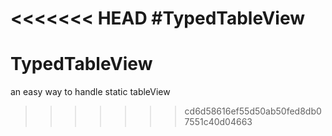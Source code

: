 <<<<<<< HEAD
#TypedTableView
=======
# TypedTableView
an easy way to handle static tableView
>>>>>>> cd6d58616ef55d50ab50fed8db07551c40d04663
